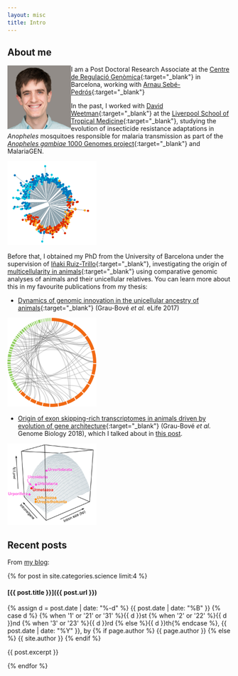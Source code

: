 ```yaml
---
layout: misc
title: Intro
---
```


## About me

<img align="left" width="143" height="143" src="/assets/img/perfil_original.png">

I am a Post Doctoral Research Associate at the [Centre de Regulació Genòmica](https://www.crg.cat/){:target="_blank"} in Barcelona, working with [Arnau Sebé-Pedrós](https://www.crg.eu/en/programmes-groups/sebe-pedros-lab){:target="_blank"} 

In the past, I worked with [David Weetman](https://www.lstmed.ac.uk/about/people/dr-david-weetman){:target="_blank"} at the [Liverpool School of Tropical Medicine](https://www.lstmed.ac.uk/about/people/dr-xavier-grau-bov%C3%A9){:target="_blank"}, studying the evolution of insecticide resistance adaptations in *Anopheles* mosquitoes responsible for malaria transmission as part of the [*Anopheles gambiae* 1000 Genomes project](https://www.malariagen.net/projects/ag1000g){:target="_blank"} and MalariaGEN.

<img width="200" src="/assets/img/phylo-agam.png">

Before that, I obtained my PhD from the University of Barcelona under the supervision of [Iñaki Ruiz-Trillo](http://multicellgenome.com/){:target="_blank"}, investigating the origin of [multicellularity in animals](https://www.sciencemag.org/news/2018/06/momentous-transition-multicellular-life-may-not-have-been-so-hard-after-all){:target="_blank"} using comparative genomic analyses of animals and their unicellular relatives. You can learn more about this in my favourite publications from my thesis:

* [Dynamics of genomic innovation in the unicellular ancestry of animals](https://elifesciences.org/articles/26036){:target="_blank"} (Grau-Bové *et al.* eLife 2017)

<img width="200" src="/assets/img/microsynteny-climcowc.png">

* [Origin of exon skipping-rich transcriptomes in animals driven by evolution of gene architecture](https://genomebiology.biomedcentral.com/articles/10.1186/s13059-018-1499-9){:target="_blank"} (Grau-Bové *et al.* Genome Biology 2018), which I talked about in [this post](_posts/2018-09-18-the-evolution-of-alternative-splicing-in-eukaryotes-and-the-animal-revolution.md).

<img align="centre" width="200" src="/assets/img/asfig.png">

## Recent posts

From [my blog](/pages/blog.html):

{% for post in site.categories.science limit:4 %}

#### [{{ post.title }}]({{ post.url }})

<span class="post-date"> {% assign d = post.date | date: "%-d"  %} {{ post.date | date: "%B" }} {% case d %} {% when '1' or '21' or '31' %}{{ d }}st {% when '2' or '22' %}{{ d }}nd {% when '3' or '23' %}{{ d }}rd  {% else %}{{ d }}th{% endcase %}, {{ post.date | date: "%Y" }}, by {% if page.author %} {{ page.author }} {% else %} {{ site.author }} {% endif %} </span>

{{ post.excerpt }}

{% endfor %}
